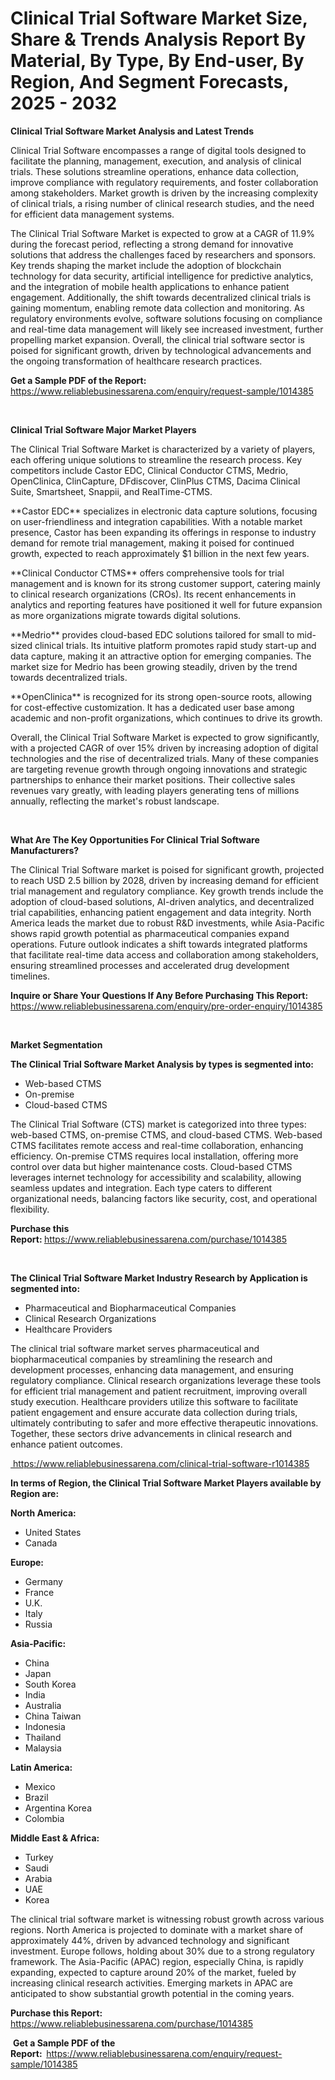 <p><h1>Clinical Trial Software Market Size, Share & Trends Analysis Report By Material, By Type, By End-user, By Region, And Segment Forecasts, 2025 - 2032</h1></p><p><strong>Clinical Trial Software Market Analysis and Latest Trends</strong></p>
<p><p>Clinical Trial Software encompasses a range of digital tools designed to facilitate the planning, management, execution, and analysis of clinical trials. These solutions streamline operations, enhance data collection, improve compliance with regulatory requirements, and foster collaboration among stakeholders. Market growth is driven by the increasing complexity of clinical trials, a rising number of clinical research studies, and the need for efficient data management systems.</p><p>The Clinical Trial Software Market is expected to grow at a CAGR of 11.9% during the forecast period, reflecting a strong demand for innovative solutions that address the challenges faced by researchers and sponsors. Key trends shaping the market include the adoption of blockchain technology for data security, artificial intelligence for predictive analytics, and the integration of mobile health applications to enhance patient engagement. Additionally, the shift towards decentralized clinical trials is gaining momentum, enabling remote data collection and monitoring. As regulatory environments evolve, software solutions focusing on compliance and real-time data management will likely see increased investment, further propelling market expansion. Overall, the clinical trial software sector is poised for significant growth, driven by technological advancements and the ongoing transformation of healthcare research practices.</p></p>
<p><strong>Get a Sample PDF of the Report:&nbsp;</strong> <a href="https://www.reliablebusinessarena.com/enquiry/request-sample/1014385?utm_campaign=2189&utm_medium=2&utm_source=Github&utm_content=ia&utm_term=17042025&utm_id=clinical-trial-software">https://www.reliablebusinessarena.com/enquiry/request-sample/1014385</a></p>
<p>&nbsp;</p>
<p><strong>Clinical Trial Software Major Market Players</strong></p>
<p><p>The Clinical Trial Software Market is characterized by a variety of players, each offering unique solutions to streamline the research process. Key competitors include Castor EDC, Clinical Conductor CTMS, Medrio, OpenClinica, ClinCapture, DFdiscover, ClinPlus CTMS, Dacima Clinical Suite, Smartsheet, Snappii, and RealTime-CTMS.</p><p>**Castor EDC** specializes in electronic data capture solutions, focusing on user-friendliness and integration capabilities. With a notable market presence, Castor has been expanding its offerings in response to industry demand for remote trial management, making it poised for continued growth, expected to reach approximately $1 billion in the next few years.</p><p>**Clinical Conductor CTMS** offers comprehensive tools for trial management and is known for its strong customer support, catering mainly to clinical research organizations (CROs). Its recent enhancements in analytics and reporting features have positioned it well for future expansion as more organizations migrate towards digital solutions.</p><p>**Medrio** provides cloud-based EDC solutions tailored for small to mid-sized clinical trials. Its intuitive platform promotes rapid study start-up and data capture, making it an attractive option for emerging companies. The market size for Medrio has been growing steadily, driven by the trend towards decentralized trials.</p><p>**OpenClinica** is recognized for its strong open-source roots, allowing for cost-effective customization. It has a dedicated user base among academic and non-profit organizations, which continues to drive its growth.</p><p>Overall, the Clinical Trial Software Market is expected to grow significantly, with a projected CAGR of over 15% driven by increasing adoption of digital technologies and the rise of decentralized trials. Many of these companies are targeting revenue growth through ongoing innovations and strategic partnerships to enhance their market positions. Their collective sales revenues vary greatly, with leading players generating tens of millions annually, reflecting the market's robust landscape.</p></p>
<p>&nbsp;</p>
<p><strong>What Are The Key Opportunities For Clinical Trial Software Manufacturers?</strong></p>
<p><p>The Clinical Trial Software market is poised for significant growth, projected to reach USD 2.5 billion by 2028, driven by increasing demand for efficient trial management and regulatory compliance. Key growth trends include the adoption of cloud-based solutions, AI-driven analytics, and decentralized trial capabilities, enhancing patient engagement and data integrity. North America leads the market due to robust R&D investments, while Asia-Pacific shows rapid growth potential as pharmaceutical companies expand operations. Future outlook indicates a shift towards integrated platforms that facilitate real-time data access and collaboration among stakeholders, ensuring streamlined processes and accelerated drug development timelines.</p></p>
<p><strong>Inquire or Share Your Questions If Any Before Purchasing This Report:</strong> <a href="https://www.reliablebusinessarena.com/enquiry/pre-order-enquiry/1014385?utm_campaign=2189&utm_medium=2&utm_source=Github&utm_content=ia&utm_term=17042025&utm_id=clinical-trial-software">https://www.reliablebusinessarena.com/enquiry/pre-order-enquiry/1014385</a></p>
<p>&nbsp;</p>
<p><strong>Market Segmentation</strong></p>
<p><strong>The Clinical Trial Software Market Analysis by types is segmented into:</strong></p>
<p><ul><li>Web-based CTMS</li><li>On-premise</li><li>Cloud-based CTMS</li></ul></p>
<p><p>The Clinical Trial Software (CTS) market is categorized into three types: web-based CTMS, on-premise CTMS, and cloud-based CTMS. Web-based CTMS facilitates remote access and real-time collaboration, enhancing efficiency. On-premise CTMS requires local installation, offering more control over data but higher maintenance costs. Cloud-based CTMS leverages internet technology for accessibility and scalability, allowing seamless updates and integration. Each type caters to different organizational needs, balancing factors like security, cost, and operational flexibility.</p></p>
<p><strong>Purchase this Report:&nbsp;</strong><a href="https://www.reliablebusinessarena.com/purchase/1014385?utm_campaign=2189&utm_medium=2&utm_source=Github&utm_content=ia&utm_term=17042025&utm_id=clinical-trial-software">https://www.reliablebusinessarena.com/purchase/1014385</a></p>
<p>&nbsp;</p>
<p><strong>The Clinical Trial Software Market Industry Research by Application is segmented into:</strong></p>
<p><ul><li>Pharmaceutical and Biopharmaceutical Companies</li><li>Clinical Research Organizations</li><li>Healthcare Providers</li></ul></p>
<p><p>The clinical trial software market serves pharmaceutical and biopharmaceutical companies by streamlining the research and development processes, enhancing data management, and ensuring regulatory compliance. Clinical research organizations leverage these tools for efficient trial management and patient recruitment, improving overall study execution. Healthcare providers utilize this software to facilitate patient engagement and ensure accurate data collection during trials, ultimately contributing to safer and more effective therapeutic innovations. Together, these sectors drive advancements in clinical research and enhance patient outcomes.</p></p>
<p><a href="https://www.reliablebusinessarena.com/clinical-trial-software-r1014385?utm_campaign=2189&utm_medium=2&utm_source=Github&utm_content=ia&utm_term=17042025&utm_id=clinical-trial-software">&nbsp;https://www.reliablebusinessarena.com/clinical-trial-software-r1014385</a></p>
<p><strong>In terms of Region, the Clinical Trial Software Market Players available by Region are:</strong></p>
<p>
    <p> <strong> North America: </strong>
        <ul>
            <li>United States</li>
            <li>Canada</li>
        </ul>
        </p> 
    <p> <strong> Europe: </strong>
        <ul>
            <li>Germany</li>
            <li>France</li>
            <li>U.K.</li>
            <li>Italy</li>
            <li>Russia</li>
        </ul>
        </p> 
    <p> <strong> Asia-Pacific: </strong>
        <ul>
            <li>China</li>
            <li>Japan</li>
            <li>South Korea</li>
            <li>India</li>
            <li>Australia</li>
            <li>China Taiwan</li>
            <li>Indonesia</li>
            <li>Thailand</li>
            <li>Malaysia</li>
        </ul>
        </p> 
    <p> <strong> Latin America: </strong>
        <ul>
            <li>Mexico</li>
            <li>Brazil</li>
            <li>Argentina Korea</li>
            <li>Colombia</li>
        </ul>
        </p> 
    <p> <strong> Middle East & Africa: </strong>
        <ul>
            <li>Turkey</li>
            <li>Saudi</li>
            <li>Arabia</li>
            <li>UAE</li>
            <li>Korea</li>
        </ul>
    </p>
    </p>
<p><p>The clinical trial software market is witnessing robust growth across various regions. North America is projected to dominate with a market share of approximately 44%, driven by advanced technology and significant investment. Europe follows, holding about 30% due to a strong regulatory framework. The Asia-Pacific (APAC) region, especially China, is rapidly expanding, expected to capture around 20% of the market, fueled by increasing clinical research activities. Emerging markets in APAC are anticipated to show substantial growth potential in the coming years.</p></p>
<p><strong>Purchase this Report: </strong><a href="https://www.reliablebusinessarena.com/purchase/1014385?utm_campaign=2189&utm_medium=2&utm_source=Github&utm_content=ia&utm_term=17042025&utm_id=clinical-trial-software">https://www.reliablebusinessarena.com/purchase/1014385</a></p>
<p>&nbsp;<strong>Get a Sample PDF of the Report:&nbsp;&nbsp;</strong><a href="https://www.reliablebusinessarena.com/enquiry/request-sample/1014385?utm_campaign=2189&utm_medium=2&utm_source=Github&utm_content=ia&utm_term=17042025&utm_id=clinical-trial-software">https://www.reliablebusinessarena.com/enquiry/request-sample/1014385</a></p>
<p><strong></strong></p>
<p><p></p><p></p><p></p></p>